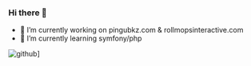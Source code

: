 ### Hi there 👋

<!--
**martin-lechene/martin-lechene** is a ✨ _special_ ✨ repository because its `README.md` (this file) appears on your GitHub profile.

Here are some ideas to get you started:
-->
  - 🔭 I’m currently working on pingubkz.com & rollmopsinteractive.com
  - 🌱 I’m currently learning symfony/php


![github](https://img.shields.io/badge/GitHub-000000?style=for-the-badge&logo=GitHub&logoColor=white)]
